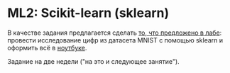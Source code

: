 # ML2: Scikit-learn (sklearn)

В качестве задания предлагается сделать [то, что предложено в лабе](http://cs.mipt.ru/advanced_python/lessons/lab26.html#section-1):
провести исследование цифр из датасета MNIST с помощью sklearn и оформить всё в [ноутбуке](https://github.com/mipt-cs/course-advanced_python/blob/2ae0120af7c6a86843fbb72ccaaa0053d9164786/content/extra/lab26/LABML1.ipynb).

Задание на две недели ("на это и следующее занятие").
